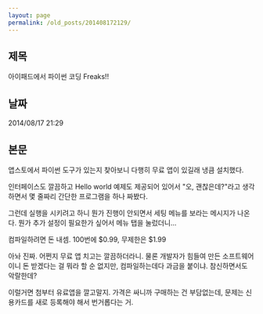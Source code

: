 ```yaml
---
layout: page
permalink: /old_posts/201408172129/
---
```


## 제목
아이패드에서 파이썬 코딩 Freaks!!

## 날짜
2014/08/17 21:29

## 본문
앱스토에서 파이썬 도구가 있는지 찾아보니 다행히 무료 앱이 있길래 냉큼 설치했다.

인터페이스도 깔끔하고 Hello world 예제도 제공되어 있어서 "오, 괜찮은데?"라고 생각하면서 몇 줄짜리 간단한 프로그램을 하나 짜봤다.

그런데 실행을 시키려고 하니 뭔가 진행이 안되면서 세팅 메뉴를 보라는 메시지가 나온다. 뭔가 추가 설정이 필요한가 싶어서 메뉴 탭을 눌렀더니...



컴파일하려면 돈 내셈. 100번에 $0.99, 무제한은 $1.99



아놔 진짜. 어쩐지 무료 앱 치고는 깔끔하더라니. 물론 개발자가 힘들여 만든 소프트웨어이니 돈 받겠다는 걸 뭐라 할 순 없지만, 컴파일하는데다 과금을 붙이냐. 참신하면서도 악랄한데?

이럴거면 첨부터 유료앱을 깔고말지. 가격은 싸니까 구매하는 건 부담없는데, 문제는 신용카드를 새로 등록해야 해서 번거롭다는 거.